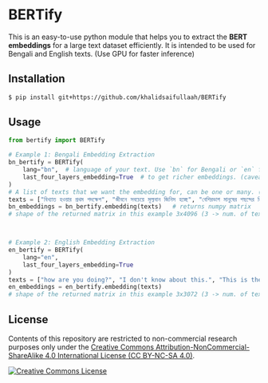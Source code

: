 # BERTify

This is an easy-to-use python module that helps you to extract the **BERT embeddings** for a large text dataset efficiently. It is intended to be used for Bengali and English texts. (Use GPU for faster inference)

## Installation
```bash
$ pip install git+https://github.com/khalidsaifullaah/BERTify
```

## Usage

```python
from bertify import BERTify

# Example 1: Bengali Embedding Extraction
bn_bertify = BERTify(
    lang="bn",  # language of your text. Use `bn` for Bengali or `en` for English
    last_four_layers_embedding=True  # to get richer embeddings. (caveat: dimension is high)
)
# A list of texts that we want the embedding for, can be one or many. (You can turn your whole dataset into a list of texts and pass it into the method for faster embedding extraction)
texts = ["বিখ্যাত হওয়ার প্রথম পদক্ষেপ", "জীবনে সবচেয়ে মূল্যবান জিনিস হচ্ছে", "বেশিরভাগ মানুষের পছন্দের জিনিস হচ্ছে"]
bn_embeddings = bn_bertify.embedding(texts)   # returns numpy matrix 
# shape of the returned matrix in this example 3x4096 (3 -> num. of texts, 4096 -> embedding dim.)



# Example 2: English Embedding Extraction
en_bertify = BERTify(
    lang="en",
    last_four_layers_embedding=True
)
texts = ["how are you doing?", "I don't know about this.", "This is the most important thing."]
en_embeddings = en_bertify.embedding(texts) 
# shape of the returned matrix in this example 3x3072 (3 -> num. of texts, 3072 -> embedding dim.)
```
## License

Contents of this repository are restricted to non-commercial research purposes only under the [Creative Commons Attribution-NonCommercial-ShareAlike 4.0 International License (CC BY-NC-SA 4.0)](https://creativecommons.org/licenses/by-nc-sa/4.0/). 

<a rel="license" href="http://creativecommons.org/licenses/by-nc-sa/4.0/"><img alt="Creative Commons License" style="border-width:0" src="https://i.creativecommons.org/l/by-nc-sa/4.0/88x31.png" /></a>
